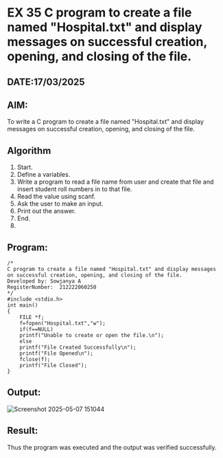 # EX 35 C program to create a file named "Hospital.txt" and display messages on successful creation, opening, and closing of the file.
## DATE:17/03/2025
## AIM:
To write a C program to create a file named "Hospital.txt" and display messages on successful creation, opening, and closing of the file.

## Algorithm  
1. Start.
2. Define a variables.
3. Write a program to read a file name from user and create that file and insert student
roll numbers in to that file.
4. Read the value using scanf.
5. Ask the user to make an input.
6. Print out the answer.
7. End.
8. 
## Program:
```
/*
C program to create a file named "Hospital.txt" and display messages on successful creation, opening, and closing of the file.
Developed by: Sowjanya A
RegisterNumber:  212222060250
*/
#include <stdio.h>
int main()
{
    FILE *f;
    f=fopen("Hospital.txt","w");
    if(f==NULL)
    printf("Unable to create or open the file.\n");
    else
    printf("File Created Successfully\n");
    printf("File Opened\n");
    fclose(f);
    printf("File Closed");
}
```

## Output:

![Screenshot 2025-05-07 151044](https://github.com/user-attachments/assets/1e6fc828-c7e2-4499-a0cc-db9c9812b501)


## Result:
Thus the program was executed and the output was verified successfully.
